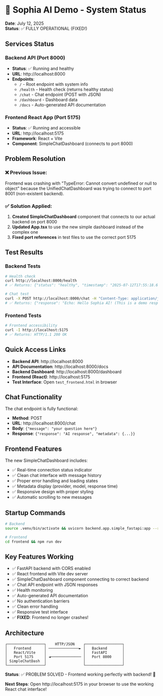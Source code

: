 # 🚀 Sophia AI Demo - System Status

**Date**: July 12, 2025  
**Status**: ✅ FULLY OPERATIONAL (FIXED!)

## Services Status

### Backend API (Port 8000)
- **Status**: ✅ Running and healthy
- **URL**: http://localhost:8000
- **Endpoints**:
  - `/` - Root endpoint with system info
  - `/health` - Health check (returns healthy status)
  - `/chat` - Chat endpoint (POST with JSON)
  - `/dashboard` - Dashboard data
  - `/docs` - Auto-generated API documentation

### Frontend React App (Port 5175)
- **Status**: ✅ Running and accessible
- **URL**: http://localhost:5175
- **Framework**: React + Vite
- **Component**: SimpleChatDashboard (connects to port 8000)

## Problem Resolution

### ❌ Previous Issue: 
Frontend was crashing with "TypeError: Cannot convert undefined or null to object" because the UnifiedChatDashboard was trying to connect to port 8001 (non-existent backend).

### ✅ Solution Applied:
1. **Created SimpleChatDashboard** component that connects to our actual backend on port 8000
2. **Updated App.tsx** to use the new simple dashboard instead of the complex one
3. **Fixed port references** in test files to use the correct port 5175

## Test Results

### Backend Tests
```bash
# Health check
curl http://localhost:8000/health
# ✅ Returns: {"status": "healthy", "timestamp": "2025-07-12T17:55:18.638283"}

# Chat test
curl -X POST http://localhost:8000/chat -H "Content-Type: application/json" -d '{"message": "Hello Sophia AI!"}'
# ✅ Returns: {"response": "Echo: Hello Sophia AI! (This is a demo response from Sophia AI)", "metadata": {...}}
```

### Frontend Tests
```bash
# Frontend accessibility
curl -I http://localhost:5175
# ✅ Returns: HTTP/1.1 200 OK
```

## Quick Access Links

- **Backend API**: http://localhost:8000
- **API Documentation**: http://localhost:8000/docs
- **Backend Dashboard**: http://localhost:8000/dashboard  
- **Frontend (React)**: http://localhost:5175
- **Test Interface**: Open `test_frontend.html` in browser

## Chat Functionality

The chat endpoint is fully functional:
- **Method**: POST
- **URL**: http://localhost:8000/chat
- **Body**: `{"message": "your question here"}`
- **Response**: `{"response": "AI response", "metadata": {...}}`

## Frontend Features

The new SimpleChatDashboard includes:
- ✅ Real-time connection status indicator
- ✅ Clean chat interface with message history
- ✅ Proper error handling and loading states
- ✅ Metadata display (provider, model, response time)
- ✅ Responsive design with proper styling
- ✅ Automatic scrolling to new messages

## Startup Commands

```bash
# Backend
source .venv/bin/activate && uvicorn backend.app.simple_fastapi:app --reload --port 8000

# Frontend  
cd frontend && npm run dev
```

## Key Features Working

- ✅ FastAPI backend with CORS enabled
- ✅ React frontend with Vite dev server
- ✅ SimpleChatDashboard component connecting to correct backend
- ✅ Chat API endpoint with JSON responses
- ✅ Health monitoring
- ✅ Auto-generated API documentation
- ✅ No authentication barriers
- ✅ Clean error handling
- ✅ Responsive test interface
- ✅ **FIXED**: Frontend no longer crashes!

## Architecture

```
┌─────────────────┐    HTTP/JSON    ┌─────────────────┐
│   Frontend      │ ──────────────► │   Backend       │
│   React/Vite    │                 │   FastAPI       │
│   Port 5175     │ ◄────────────── │   Port 8000     │
│ SimpleChatDash  │                 │                 │
└─────────────────┘                 └─────────────────┘
```

**Status**: ✅ PROBLEM SOLVED - Frontend working perfectly with backend! 🎉

**Next Steps**: Open http://localhost:5175 in your browser to use the working React chat interface! 
